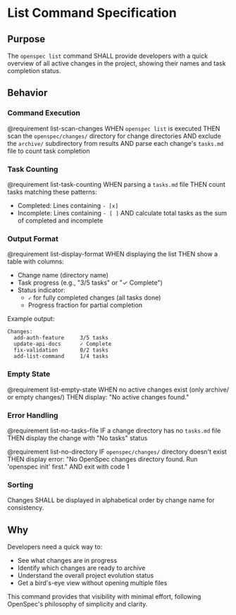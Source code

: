 # List Command Specification

## Purpose

The `openspec list` command SHALL provide developers with a quick overview of all active changes in the project, showing their names and task completion status.

## Behavior

### Command Execution

@requirement list-scan-changes
WHEN `openspec list` is executed
THEN scan the `openspec/changes/` directory for change directories
AND exclude the `archive/` subdirectory from results
AND parse each change's `tasks.md` file to count task completion

### Task Counting

@requirement list-task-counting
WHEN parsing a `tasks.md` file
THEN count tasks matching these patterns:
- Completed: Lines containing `- [x]`
- Incomplete: Lines containing `- [ ]`
AND calculate total tasks as the sum of completed and incomplete

### Output Format

@requirement list-display-format
WHEN displaying the list
THEN show a table with columns:
- Change name (directory name)
- Task progress (e.g., "3/5 tasks" or "✓ Complete")
- Status indicator:
  - `✓` for fully completed changes (all tasks done)
  - Progress fraction for partial completion

Example output:
```
Changes:
  add-auth-feature     3/5 tasks
  update-api-docs      ✓ Complete
  fix-validation       0/2 tasks
  add-list-command     1/4 tasks
```

### Empty State

@requirement list-empty-state
WHEN no active changes exist (only archive/ or empty changes/)
THEN display: "No active changes found."

### Error Handling

@requirement list-no-tasks-file
IF a change directory has no `tasks.md` file
THEN display the change with "No tasks" status

@requirement list-no-directory
IF `openspec/changes/` directory doesn't exist
THEN display error: "No OpenSpec changes directory found. Run 'openspec init' first."
AND exit with code 1

### Sorting

Changes SHALL be displayed in alphabetical order by change name for consistency.

## Why

Developers need a quick way to:
- See what changes are in progress
- Identify which changes are ready to archive
- Understand the overall project evolution status
- Get a bird's-eye view without opening multiple files

This command provides that visibility with minimal effort, following OpenSpec's philosophy of simplicity and clarity.